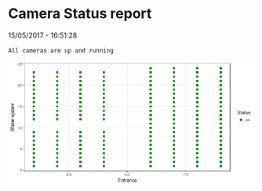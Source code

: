 Camera Status report
================
15/05/2017 - 16:51:28

    All cameras are up and running

![](camreport_files/figure-markdown_github/unnamed-chunk-2-1.png)
